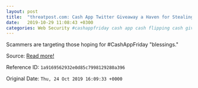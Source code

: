 ```yaml
---
layout: post
title:  "threatpost.com: Cash App Twitter Giveaway a Haven for Stealing Money"
date:   2019-10-29 11:08:43 +0300
categories: Web Security #cashappfriday cash app cash flipping cash giveaway Fraud impersonation Phishing Scams twitter full large medium thumbnai
---
```


Scammers are targeting those hoping for #CashAppFriday &quot;blessings.&quot;

Source: <a href="https://threatpost.com/cash-app-twitter-giveaway/149518/" target="_blank">Read more!</a>

Reference ID: ```1a9169562932e0d85c7998129280a396```

Original Date:  ```Thu, 24 Oct 2019 16:09:33 +0000```
